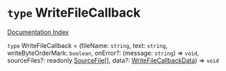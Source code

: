 # `type` WriteFileCallback

[Documentation Index](../README.md)

`type` WriteFileCallback = (fileName: `string`, text: `string`, writeByteOrderMark: `boolean`, onError?: (message: `string`) => `void`, sourceFiles?: readonly [SourceFile](../interface.SourceFile/README.md)\[], data?: [WriteFileCallbackData](../interface.WriteFileCallbackData/README.md)) => `void`